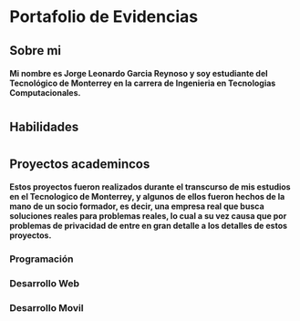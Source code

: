 # Portafolio de Evidencias
## Sobre mi
#### Mi nombre es Jorge Leonardo Garcia Reynoso y soy estudiante  del Tecnológico de Monterrey en la carrera de Ingenieria en Tecnologias Computacionales.
#
## Habilidades
#
## Proyectos academincos
#### Estos proyectos fueron realizados durante el transcurso de mis estudios en el Tecnologico de Monterrey, y algunos de ellos fueron hechos de la mano de un socio formador, es decir, una empresa real que busca soluciones reales para problemas reales, lo cual a su vez causa que por problemas de privacidad de entre en gran detalle a los detalles de estos proyectos.

### Programación

### Desarrollo Web

### Desarrollo Movil
